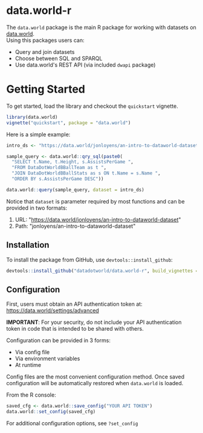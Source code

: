 # data.world-r

The `data.world` package is the main R package for working with datasets 
on [data.world](https://data.world).  
Using this packages users can:

* Query and join datasets
* Choose between SQL and SPARQL
* Use data.world's REST API (via included `dwapi` package)

# Getting Started

To get started, load the library and checkout the `quickstart` vignette.
```R
library(data.world)
vignette("quickstart", package = "data.world")
```

Here is a simple example:
```R
intro_ds <- "https://data.world/jonloyens/an-intro-to-dataworld-dataset"

sample_query <- data.world::qry_sql(paste0(
  "SELECT t.Name, t.Height, s.AssistsPerGame ",
  "FROM DataDotWorldBBallTeam as t ",
  "JOIN DataDotWorldBBallStats as s ON t.Name = s.Name ",
  "ORDER BY s.AssistsPerGame DESC"))

data.world::query(sample_query, dataset = intro_ds)
```

Notice that `dataset` is parameter required by most functions and can be provided in two formats:

1. URL: "https://data.world/jonloyens/an-intro-to-dataworld-dataset"
2. Path: "jonloyens/an-intro-to-dataworld-dataset"

## Installation

To install the package from GitHub, use `devtools::install_github`:
```R
devtools::install_github("datadotworld/data.world-r", build_vignettes = TRUE)
```

## Configuration

First, users must obtain an API authentication token at: https://data.world/settings/advanced

**IMPORTANT**: For your security, do not include your API authentication token in code that
is intended to be shared with others.

Configuration can be provided in 3 forms:

* Via config file
* Via environment variables
* At runtime

Config files are the most convenient configuration method. Once saved
configuration will be automatically restored when `data.world` is loaded.

From the R console:
```R
saved_cfg <- data.world::save_config("YOUR API TOKEN")
data.world::set_config(saved_cfg)
```

For additional configuration options, see `?set_config`
